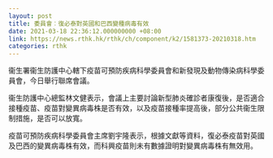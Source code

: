 ```yaml
---
layout: post
title: 委員會︰復必泰對英國和巴西變種病毒有效
date: 2021-03-18 22:36:12.000000000 +08:00
link: https://news.rthk.hk/rthk/ch/component/k2/1581373-20210318.htm
categories: rthk
---
```


衞生署衞生防護中心轄下疫苗可預防疾病科學委員會和新發現及動物傳染病科學委員會，今日舉行聯席會議。

衞生防護中心總監林文健表示，會議上主要討論新型肺炎確診者康復後，是否適合接種疫苗、疫苗對變異病毒株是否有效，以及疫苗接種率提高後，部分公共衞生限制措施，是否可以放寬。

疫苗可預防疾病科學委員會主席劉宇隆表示，根據文獻等資料，復必泰疫苗對英國及巴西的變異病毒株有效，而科興疫苗則未有數據證明對變異病毒株有無效用。
